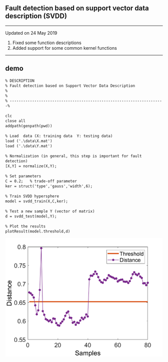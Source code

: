 ## Fault detection based on support vector data description (SVDD)

---------------------------------------------------------
Updated on 24 May 2019	
1. Fixed some function descriptions 
2. Added support for some common kernel functions
---------------------------------------------------------  

## demo
```
% DESCRIPTION
% Fault detection based on Support Vector Data Description
%
%
% ---------------------------------------------------------------------%

clc
close all
addpath(genpath(pwd))

% Load  data (X: training data  Y: testing data)
load ('.\data\X.mat')
load ('.\data\Y.mat')

% Normalization (in general, this step is important for fault detection)
[X,Y] = normalize(X,Y);

% Set parameters 
C = 0.2;   % trade-off parameter
ker = struct('type','gauss','width',6);

% Train SVDD hypersphere
model = svdd_train(X,C,ker);

% Test a new sample Y (vector of matrix)
d = svdd_test(model,Y);

% Plot the results
plotResult(model.threshold,d)

```

![](data/SVDD.png)
  

